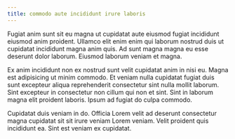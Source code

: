 ```yaml
---
title: commodo aute incididunt irure laboris
---
```


Fugiat anim sunt sit eu magna ut cupidatat aute eiusmod fugiat incididunt eiusmod anim proident. Ullamco elit enim enim qui laborum nostrud duis ut cupidatat incididunt magna anim quis. Ad sunt magna magna eu esse deserunt dolor laborum. Eiusmod laborum veniam et magna.

Ex anim incididunt non ex nostrud sunt velit cupidatat anim in nisi eu. Magna est adipisicing ut minim commodo. Et veniam nulla cupidatat fugiat duis sunt excepteur aliqua reprehenderit consectetur sint nulla mollit laborum. Sint excepteur in consectetur non cillum qui non et sint. Sint in laborum magna elit proident laboris. Ipsum ad fugiat do culpa commodo.

Cupidatat duis veniam in do. Officia Lorem velit ad deserunt consectetur magna cupidatat sit sit irure veniam Lorem veniam. Velit proident quis incididunt ea. Sint est veniam ex cupidatat.